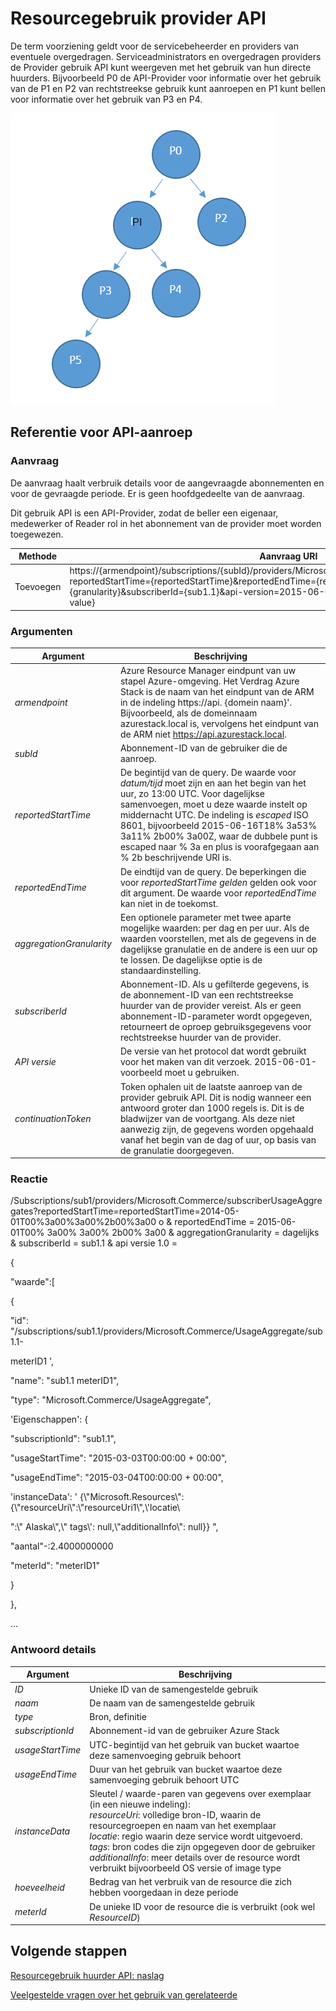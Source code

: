 <properties
    pageTitle="Resourcegebruik provider API | Microsoft Azure"
    description="Verwijzing voor Resourcegebruik API, die informatie over het gebruik van de Stack Azure ophalen."
    services="azure-stack"
    documentationCenter=""
    authors="AlfredoPizzirani"
    manager="byronr"
    editor=""/>

<tags
    ms.service="azure-stack"
    ms.workload="na"
    ms.tgt_pltfrm="na"
    ms.devlang="na"
    ms.topic="article"
    ms.date="10/18/2016"
    ms.author="alfredop"/>

# <a name="provider-resource-usage-api"></a>Resourcegebruik provider API

De term voorziening geldt voor de servicebeheerder en providers van eventuele overgedragen. Serviceadministrators en overgedragen providers de Provider gebruik API kunt weergeven met het gebruik van hun directe huurders. Bijvoorbeeld P0 de API-Provider voor informatie over het gebruik van de P1 en P2 van rechtstreekse gebruik kunt aanroepen en P1 kunt bellen voor informatie over het gebruik van P3 en P4.

![Conceptueel model van provider hiërarchie](media/azure-stack-provider-resource-api/image1.png)


## <a name="api-call-reference"></a>Referentie voor API-aanroep

### <a name="request"></a>Aanvraag

De aanvraag haalt verbruik details voor de aangevraagde abonnementen en voor de gevraagde periode. Er is geen hoofdgedeelte van de aanvraag.

Dit gebruik API is een API-Provider, zodat de beller een eigenaar, medewerker of Reader rol in het abonnement van de provider moet worden toegewezen.

| **Methode**  | **Aanvraag URI** |
| ------------ | ------------------------------------------------------------------------------------------------------------------------------------------------------------------------------------------------------------------------------------------------------------------------------------------------------ |
|  Toevoegen        | https://{armendpoint}/subscriptions/{subId}/providers/Microsoft.Commerce/subscriberUsageAggregates?reportedStartTime={reportedStartTime}&reportedEndTime={reportedEndTime}&aggregationGranularity={granularity}&subscriberId={sub1.1}&api-version=2015-06-01-preview&continuationToken={token-value} |

### <a name="arguments"></a>Argumenten

| **Argument**              | **Beschrijving** |
| -------------------------- | --------------------------------------------------------------------------------------------------------------------------------------------------------------------------------------------------------------------------------------------------------------------------------------------------------------------------------------------------------- |
| *armendpoint*             | Azure Resource Manager eindpunt van uw stapel Azure-omgeving. Het Verdrag Azure Stack is de naam van het eindpunt van de ARM in de indeling https://api. {domein naam}'. Bijvoorbeeld, als de domeinnaam azurestack.local is, vervolgens het eindpunt van de ARM niet https://api.azurestack.local. |
| *subId*                   | Abonnement-ID van de gebruiker die de aanroep. |
| *reportedStartTime*       | De begintijd van de query. De waarde voor *datum/tijd* moet zijn en aan het begin van het uur, zo 13:00 UTC. Voor dagelijkse samenvoegen, moet u deze waarde instelt op middernacht UTC. De indeling is *escaped* ISO 8601, bijvoorbeeld 2015-06-16T18% 3a53% 3a11% 2b00% 3a00Z, waar de dubbele punt is escaped naar % 3a en plus is voorafgegaan aan % 2b beschrijvende URI is. |
| *reportedEndTime*         | De eindtijd van de query. De beperkingen die voor *reportedStartTime gelden* gelden ook voor dit argument. De waarde voor *reportedEndTime* kan niet in de toekomst. |
| *aggregationGranularity*  | Een optionele parameter met twee aparte mogelijke waarden: per dag en per uur. Als de waarden voorstellen, met als de gegevens in de dagelijkse granulatie en de andere is een uur op te lossen. De dagelijkse optie is de standaardinstelling. |
| *subscriberId*            | Abonnement-ID. Als u gefilterde gegevens, is de abonnement-ID van een rechtstreekse huurder van de provider vereist. Als er geen abonnement-ID-parameter wordt opgegeven, retourneert de oproep gebruiksgegevens voor rechtstreekse huurder van de provider. |
| *API versie*             | De versie van het protocol dat wordt gebruikt voor het maken van dit verzoek. 2015-06-01-voorbeeld moet u gebruiken. |
| *continuationToken*       | Token ophalen uit de laatste aanroep van de provider gebruik API. Dit is nodig wanneer een antwoord groter dan 1000 regels is. Dit is de bladwijzer van de voortgang. Als deze niet aanwezig zijn, de gegevens worden opgehaald vanaf het begin van de dag of uur, op basis van de granulatie doorgegeven. |



### <a name="response"></a>Reactie

/Subscriptions/sub1/providers/Microsoft.Commerce/subscriberUsageAggregates?reportedStartTime=reportedStartTime=2014-05-01T00%3a00%3a00%2b00%3a00 o & reportedEndTime = 2015-06-01T00% 3a00% 3a00% 2b00% 3a00 & aggregationGranularity = dagelijks & subscriberId = sub1.1 & api versie 1.0 =

{

"waarde":\[

{

"id": "/subscriptions/sub1.1/providers/Microsoft.Commerce/UsageAggregate/sub1.1-

meterID1 ',

"name": "sub1.1 meterID1",

"type": "Microsoft.Commerce/UsageAggregate",

'Eigenschappen': {

"subscriptionId": "sub1.1",

"usageStartTime": "2015-03-03T00:00:00 + 00:00",

"usageEndTime": "2015-03-04T00:00:00 + 00:00",

'instanceData': ' {\\"Microsoft.Resources\\": {\\"resourceUri\\":\\"resourceUri1\\",\\'locatie\\

":\\" Alaska\\",\\" tags\\': null,\\"additionalInfo\\": null}} ",

"aantal"-:2.4000000000

"meterId": "meterID1"

}

},

…

### <a name="response-details"></a>Antwoord details


| **Argument**       | **Beschrijving**
| ------------------ | ------------------------------------------------------------------------------------------------------------- |
| *ID*               | Unieke ID van de samengestelde gebruik
| *naam*             | De naam van de samengestelde gebruik
| *type*             | Bron, definitie
| *subscriptionId*   | Abonnement-id van de gebruiker Azure Stack
| *usageStartTime*   | UTC-begintijd van het gebruik van bucket waartoe deze samenvoeging gebruik behoort
| *usageEndTime*     | Duur van het gebruik van bucket waartoe deze samenvoeging gebruik behoort UTC
| *instanceData*     | Sleutel / waarde-paren van gegevens over exemplaar (in een nieuwe indeling):<br> *resourceUri*: volledige bron-ID, waarin de resourcegroepen en naam van het exemplaar <br> *locatie*: regio waarin deze service wordt uitgevoerd. <br> *tags*: bron codes die zijn opgegeven door de gebruiker <br> *additionalInfo*: meer details over de resource wordt verbruikt bijvoorbeeld OS versie of image type |
| *hoeveelheid*         | Bedrag van het verbruik van de resource die zich hebben voorgedaan in deze periode |
| *meterId*          | De unieke ID voor de resource die is verbruikt (ook wel *ResourceID*) |

## <a name="next-steps"></a>Volgende stappen

[Resourcegebruik huurder API: naslag](azure-stack-tenant-resource-usage-api.md)

[Veelgestelde vragen over het gebruik van gerelateerde](azure-stack-usage-related-faq.md)

